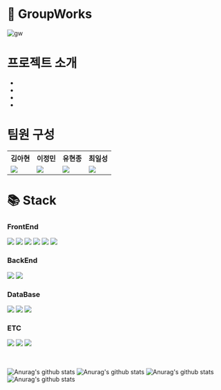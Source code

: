 # 👥 GroupWorks
![gw](https://github.com/user-attachments/assets/04761ec1-eba2-4544-a323-98ee8283e824)

# 프로젝트 소개
- 
- 
- 
-

# 팀원 구성
<table>
  <tr>
    <th>김아현</th>
    <th>이정민</th>
    <th>유현종</th>
    <th>최일성</th>
  </tr>
  <tr>
    <td>
      <img src="https://avatars.githubusercontent.com/u/66054061?v=4">
    </td>
    <td>
      <img src="https://avatars.githubusercontent.com/u/104063759?v=4">
    </td>
    <td>
      <img src="https://avatars.githubusercontent.com/u/59546443?v=4">
    </td>
    <td>
      <img src="https://avatars.githubusercontent.com/u/79638001?v=4">
    </td>
  </tr>
</table>

# 📚 Stack
### FrontEnd
<div>
  <img src="https://img.shields.io/badge/html5-E34F26?style=for-the-badge&logo=html5&logoColor=white">
  <img src="https://img.shields.io/badge/css3-1572B6?style=for-the-badge&logo=css3&logoColor=white">
  <img src="https://img.shields.io/badge/bootstrap-7952B3?style=for-the-badge&logo=bootstrap&logoColor=white">
  <img src="https://img.shields.io/badge/javascript-F7DF1E?style=for-the-badge&logo=javascript&logoColor=white">
  <img src="https://img.shields.io/badge/jquery-0769AD?style=for-the-badge&logo=jquery&logoColor=white">
  <img src="https://img.shields.io/badge/webrtc-333333?style=for-the-badge&logo=webrtc&logoColor=white">
</div>

### BackEnd
<div>
  <img src="https://img.shields.io/badge/springboot-6DB33F?style=for-the-badge&logo=springboot&logoColor=white">
  <img src="https://img.shields.io/badge/springsecurity-6DB33F?style=for-the-badge&logo=springsecurity&logoColor=white">
</div>

### DataBase
<div>
  <img src="https://img.shields.io/badge/mysql-4479A1?style=for-the-badge&logo=mysql&logoColor=white">
  <img src="https://img.shields.io/badge/mongodb-47A248?style=for-the-badge&logo=mongodb&logoColor=white">
  <img src="https://img.shields.io/badge/redis-FF4438?style=for-the-badge&logo=redis&logoColor=white">
</div>

### ETC
<div>
  <img src="https://img.shields.io/badge/github-181717?style=for-the-badge&logo=github&logoColor=white">
  <img src="https://img.shields.io/badge/notion-000000?style=for-the-badge&logo=notion&logoColor=white">
  <img src="https://img.shields.io/badge/docker-2496ED?style=for-the-badge&logo=docker&logoColor=white">
</div>

<br/>
<br/>

![Anurag's github stats](https://github-readme-stats.vercel.app/api?username=HJ)
![Anurag's github stats](https://github-readme-stats.vercel.app/api?username=ILSEONG)
![Anurag's github stats](https://github-readme-stats.vercel.app/api?username=sczzsccs)
![Anurag's github stats](https://github-readme-stats.vercel.app/api?username=ariari12)
